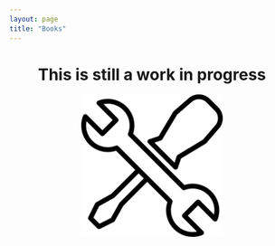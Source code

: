 ```yaml
---
layout: page
title: "Books"
---
```

<div style="text-align: center;">
<h1> This is still a work in progress </h1>
</div>
<center>
<img src="/assets/images/wrench.png" style=" display: block; margin-left: auto; margin-right: auto; width: 50%;">
</center>
